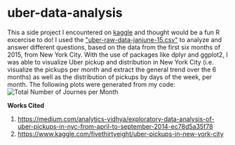 # uber-data-analysis
This a side project I encountered on [kaggle](https://www.kaggle.com/fivethirtyeight/uber-pickups-in-new-york-city) and thought would be a fun R excercise to do! I used the ["uber-raw-data-janjune-15.csv"](https://www.kaggle.com/fivethirtyeight/uber-pickups-in-new-york-city?select=uber-raw-data-janjune-15.csv) to analyze and answer different questions, based on the data from the first six months of 2015, from New York City. With the use of packages like dplyr and ggplot2, I was able to visualize Uber pickup and distribution in New York City (i.e. visualize the pickups per month and extract the general trend over the 6 months) as well as the distribution of pickups by days of the week, per month. The following plots were generated from my code:  
![Total Number of Journes per Month](/Users/chakra/Documents/uber_data_analysis)
  
**Works Cited**  
1. https://medium.com/analytics-vidhya/exploratory-data-analysis-of-uber-pickups-in-nyc-from-april-to-september-2014-ec78d5a35f78  
2. https://www.kaggle.com/fivethirtyeight/uber-pickups-in-new-york-city

